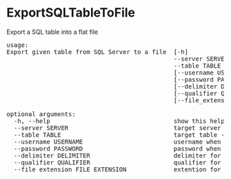 # ExportSQLTableToFile
Export a SQL table into a flat file
<pre>
usage: 
Export given table from SQL Server to a file  [-h] 
                                              --server SERVER
                                              --table TABLE
                                              [--username USERNAME]
                                              [--password PASSWORD]
                                              [--delimiter DELIMITER]
                                              [--qualifier QUALIFIER]
                                              [--file_extension FILE_EXTENSION]

optional arguments:
  -h, --help                                  show this help message and exit
  --server SERVER                             target server
  --table TABLE                               target table - fully qualified e.g. db.schema.table
  --username USERNAME                         username when server authentication is used
  --password PASSWORD                         password when server authentication is used
  --delimiter DELIMITER                       delimiter for the output file
  --qualifier QUALIFIER                       qualifier for the output file
  --file_extension FILE_EXTENSION             extention for the output file
</pre>
